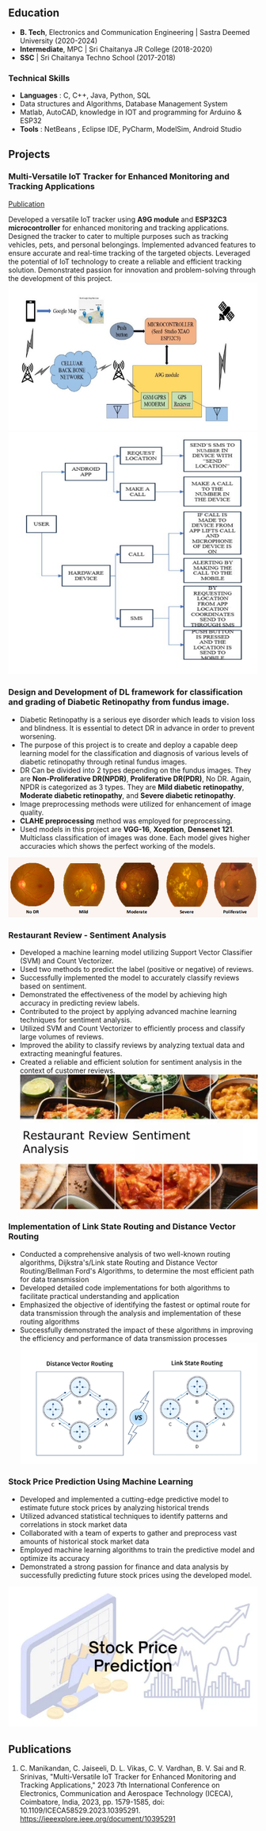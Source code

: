 ## Education
- **B. Tech**, Electronics and Communication Engineering | Sastra Deemed University (2020-2024)								       		
- **Intermediate**, MPC	| Sri Chaitanya JR College (2018-2020)	 			        		
- **SSC** | Sri Chaitanya Techno School (2017-2018)

### Technical Skills
- **Languages** : C, C++, Java, Python, SQL
- Data structures and Algorithms, Database Management System
- Matlab, AutoCAD, knowledge in IOT and programming for Arduino & ESP32
- **Tools** : NetBeans , Eclipse IDE, PyCharm, ModelSim, Android Studio

## Projects
### Multi-Versatile IoT Tracker for Enhanced Monitoring and Tracking Applications
[Publication](https://ieeexplore.ieee.org/document/10395291)

Developed a versatile IoT tracker using **A9G module** and **ESP32C3 microcontroller** for enhanced monitoring and tracking applications. Designed the tracker to cater to multiple purposes such as tracking vehicles, pets, and personal belongings. Implemented advanced features to ensure accurate and real-time tracking of the targeted objects. Leveraged the potential of IoT technology to create a reliable and efficient tracking solution. Demonstrated passion for innovation and problem-solving through the development of this project.
![Block Diagram](/assets/block_diagram.jpg)
![Hardware Construction](/assets/Hardware_Construction.png)

### Design and Development of DL framework for classification and grading of Diabetic Retinopathy from fundus image.

- Diabetic Retinopathy is a serious eye disorder which leads to vision loss and blindness. It is essential to detect DR in advance in order to prevent worsening.
- The purpose of this project is to create and deploy a capable deep learning model for the classification and diagnosis of various levels of diabetic retinopathy through retinal fundus images.
- DR Can be divided into 2 types depending on the fundus images. They are **Non-Proliferative DR(NPDR)**, **Proliferative DR(PDR)**, No DR. Again, NPDR is categorized as 3 types. They are **Mild diabetic retinopathy**, **Moderate diabetic retinopathy**, and **Severe diabetic retinopathy**.
- Image preprocessing methods were utilized for enhancement of image quality.
- **CLAHE preprocessing** method was employed for preprocessing.
- Used models in this project are **VGG-16**, **Xception**, **Densenet 121**. Multiclass classification of images was done. Each model gives higher accuracies which shows the perfect working of the models. 

![DR_Images](https://github.com/srinivas77777775/RavipatiSrinivas-Portfolio/blob/71d23d30fa237a7b071e2ecdedd90baebdc3cf79/assets/DRImages.png)

### Restaurant Review - Sentiment Analysis

- Developed a machine learning model utilizing Support Vector Classifier (SVM) and Count Vectorizer.
- Used two methods to predict the label (positive or negative) of reviews.
- Successfully implemented the model to accurately classify reviews based on sentiment.
- Demonstrated the effectiveness of the model by achieving high accuracy in predicting review labels.
- Contributed to the project by applying advanced machine learning techniques for sentiment analysis.
- Utilized SVM and Count Vectorizer to efficiently process and classify large volumes of reviews.
- Improved the ability to classify reviews by analyzing textual data and extracting meaningful features.
- Created a reliable and efficient solution for sentiment analysis in the context of customer reviews.
![Restaurant Review](https://github.com/srinivas77777775/RavipatiSrinivas-Portfolio/blob/12baae48a35b6d1ac471a7253b6632e010204be8/assets/restaurant-review-sentiment-analysis-1-2048.webp)

### Implementation of Link State Routing and Distance Vector Routing

- Conducted a comprehensive analysis of two well-known routing algorithms, Dijkstra's/Link state Routing and Distance Vector Routing/Bellman Ford's Algorithms, to determine the most efficient path for data transmission
- Developed detailed code implementations for both algorithms to facilitate practical understanding and application
- Emphasized the objective of identifying the fastest or optimal route for data transmission through the analysis and implementation of these routing algorithms
- Successfully demonstrated the impact of these algorithms in improving the efficiency and performance of data transmission processes
![LinkState_Distance_vector_routing](https://github.com/srinivas77777775/RavipatiSrinivas-Portfolio/blob/0fdce3e2d8eef84b72eced9dce95c5d08dd575da/assets/Linkstate.png)

### Stock Price Prediction Using Machine Learning

- Developed and implemented a cutting-edge predictive model to estimate future stock prices by analyzing historical trends
- Utilized advanced statistical techniques to identify patterns and correlations in stock market data
- Collaborated with a team of experts to gather and preprocess vast amounts of historical stock market data
- Employed machine learning algorithms to train the predictive model and optimize its accuracy
- Demonstrated a strong passion for finance and data analysis by successfully predicting future stock prices using the developed model.

![Stock_Price_prediction](https://github.com/srinivas77777775/RavipatiSrinivas-Portfolio/blob/ed5c1c0d0ccc302ec9441d423324a15189b4fb53/assets/stockpriceprediction-230628120004-f6da6504-thumbnail.webp)

## Publications

1. C. Manikandan, C. Jaiseeli, D. L. Vikas, C. V. Vardhan, B. V. Sai and R. Srinivas, "Multi-Versatile IoT Tracker for Enhanced Monitoring and Tracking Applications," 2023 7th International Conference on Electronics, Communication and Aerospace Technology (ICECA), Coimbatore, India, 2023, pp. 1579-1585, doi: 10.1109/ICECA58529.2023.10395291. https://ieeexplore.ieee.org/document/10395291
